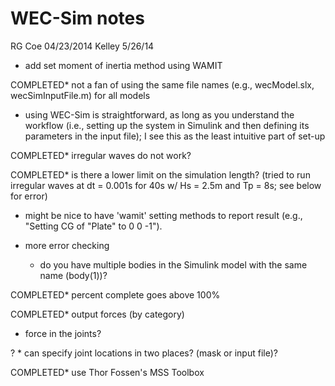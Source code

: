 # WEC-Sim notes
RG Coe 04/23/2014
Kelley 5/26/14

* add set moment of inertia method using WAMIT


COMPLETED* not a fan of using the same file names (e.g., wecModel.slx, wecSimInputFile.m) for all models


* using WEC-Sim is straightforward, as long as you understand the workflow (i.e., setting up the system in Simulink and then defining its parameters in the input file); I see this as the least intuitive part of set-up


COMPLETED* irregular waves do not work?


COMPLETED* is there a lower limit on the simulation length? (tried to run irregular waves at dt = 0.001s for 40s w/ Hs = 2.5m and Tp = 8s; see below for error)


* might be nice to have 'wamit' setting methods to report result (e.g., "Setting CG of "Plate" to 0 0 -1").

* more error checking

	* do you have multiple bodies in the Simulink model with the same name (body(1))?

COMPLETED* percent complete goes above 100%


COMPLETED* output forces (by category)

* force in the joints?

? * can specify joint locations in two places? (mask or input file)?


COMPLETED* use Thor Fossen's MSS Toolbox